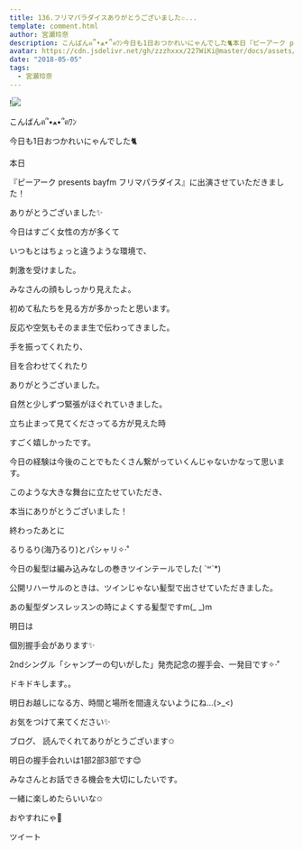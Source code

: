 ```yaml
---
title: 136.フリマパラダイスありがとうございました✩...
template: comment.html
author: 宮瀬玲奈
description: こんばんฅ՞•ﻌ•՞ฅﾜﾝ今日も1日おつかれいにゃんでした🐈本日『ピーアーク presents bayfm フリマパラダイス』に出演させていただきました！ありがとうございま...
avatar: https://cdn.jsdelivr.net/gh/zzzhxxx/227WiKi@master/docs/assets/photo/avatar/reina.jpg
date: "2018-05-05"
tags:
  - 宮瀬玲奈
---
```


!![](https://cdn.jsdelivr.net/gh/227WiKi/227WiKi-image@master/blog-image/reina-2018-05-05_1.jpg)




こんばんฅ՞•ﻌ•՞ฅﾜﾝ




今日も1日おつかれいにゃんでした🐈











本日


『ピーアーク presents bayfm フリマパラダイス』に出演させていただきました！



ありがとうございました✨








今日はすごく女性の方が多くて


いつもとはちょっと違うような環境で、


刺激を受けました。










みなさんの顔もしっかり見えたよ。























初めて私たちを見る方が多かったと思います。






反応や空気もそのまま生で伝わってきました。



























手を振ってくれたり、

目を合わせてくれたり


ありがとうございました。



自然と少しずつ緊張がほぐれていきました。

















立ち止まって見てくださってる方が見えた時


すごく嬉しかったです。

















今日の経験は今後のことでもたくさん繋がっていくんじゃないかなって思います。
























このような大きな舞台に立たせていただき、


本当にありがとうございました！






































終わったあとに

るりるり(海乃るり)とパシャリ✧‧˚






今日の髪型は編み込みなしの巻きツインテールでした( ´꒳`*)




公開リハーサルのときは、ツインじゃない髪型で出させていただきました。

あの髪型ダンスレッスンの時によくする髪型ですm(_ _)m
















明日は

個別握手会があります✨


2ndシングル「シャンプーの匂いがした」発売記念の握手会、一発目です✧‧˚


ドキドキします。。






明日お越しになる方、時間と場所を間違えないようにね...(>_<)




お気をつけて来てください✨
















ブログ、
読んでくれてありがとうございます✩





明日の握手会れいは1部2部3部です😊








みなさんとお話できる機会を大切にしたいです。


一緒に楽しめたらいいな✩






おやすれにゃ💓


ツイート



